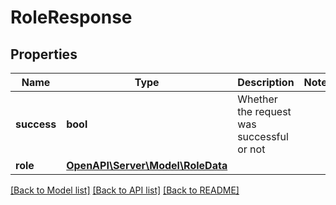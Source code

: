 # RoleResponse

## Properties
Name | Type | Description | Notes
------------ | ------------- | ------------- | -------------
**success** | **bool** | Whether the request was successful or not | 
**role** | [**OpenAPI\Server\Model\RoleData**](RoleData.md) |  | 

[[Back to Model list]](../README.md#documentation-for-models) [[Back to API list]](../README.md#documentation-for-api-endpoints) [[Back to README]](../README.md)


